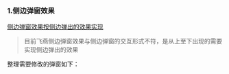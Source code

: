 ### 1.侧边弹窗效果
[侧边弹窗效果按侧边弹出的效果实现](https://aone.alibaba-inc.com/req/23118525)

> 目前飞燕侧边弹窗效果与侧边弹窗的交互形式不符，是从上至下出现的需要实现侧边弹出的效果

整理需要修改的弹窗如下：
